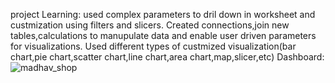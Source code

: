 project Learning:
used complex parameters to dril down in worksheet and custmization using filters and slicers.
Created connections,join new tables,calculations to manupulate data and enable user driven parameters for visualizations.
Used different types of custmized visualization(bar chart,pie chart,scatter chart,line chart,area chart,map,slicer,etc)
Dashboard:
![madhav_shop](https://github.com/154varsha/Projcet_work/assets/147916593/35ca88d4-cdc4-423b-a267-4dda61f71a91)

